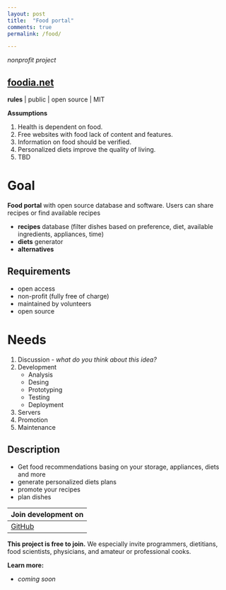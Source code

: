 ```yaml
---
layout: post
title:  "Food portal"
comments: true
permalink: /food/

---
```

*nonprofit project*

## [foodia.net](https://www.foodia.net/)

**rules** | public | open source | MIT

**Assumptions**
1. Health is dependent on food.
2. Free websites with food lack of content and features.
3. Information on food should be verified.
4. Personalized diets improve the quality of living.
5. TBD

# **Goal**
**Food portal** with open source database and software. Users can share recipes or find available recipes
* **recipes** database (filter dishes based on preference, diet, available ingredients, appliances, time)
* **diets** generator
* **alternatives**

## Requirements
* open access 
* non-profit (fully free of charge)
* maintained by volunteers 
* open source
 
# Needs
1. Discussion - *what do you think about this idea?*
2. Development
    * Analysis
    * Desing
    * Prototyping
    * Testing
    * Deployment 
3. Servers
4. Promotion
5. Maintenance

## Description
* Get food recommendations basing on your storage, appliances, diets and more
* generate personalized diets plans
* promote your recipes
* plan dishes 

| **Join development on** | 
|------|
[GitHub]() | [Facebook]() | [Reddit]() | [Discord]()

**This project is free to join.** We especially invite programmers, dietitians, food scientists, physicians, and amateur or professional cooks.

**Learn more:**
* *coming soon*
